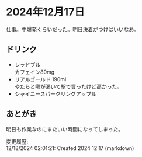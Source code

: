 # 2024年12月17日

仕事。中爆発くらいだった。明日決着がつけばいいなあ。

## ドリンク

- レッドブル  
カフェイン80mg
- リアルゴールド 190ml  
やたらと喉が渇いて駅で買ったけど高かった。
- シャイニースパークリングアップル

## あとがき

明日も作業なのにまたいい時間になってしまった。

変更履歴:  
12/18/2024 02:01:21: Created 2024 12 17 (markdown)  
